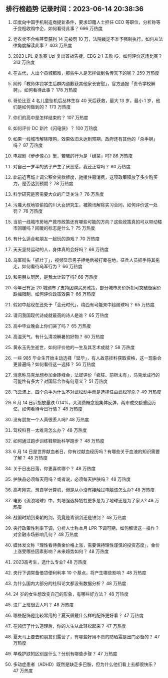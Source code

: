 
## 排行榜趋势 记录时间：2023-06-14 20:38:36
  
  1. 印度向中国手机制造商提新条件，要求印籍人士担任 CEO 等职位，分析称等于变相收购中企，如何看待此事？ 696 万热度
    
  2. 老农卖不合格芹菜获利 14 元被罚 10 万，法院裁定不准予强制执行，如何从法律角度解读此事？ 403 万热度
    
  3. 2023 LPL 夏季赛 Uzi 复出首战告捷，EDG 2:1 击败 iG，如何评价这场比赛？ 313 万热度
    
  4. 在古代，人出个县城都难，那些牛人是怎样做到名传天下的呢？ 259 万热度
    
  5. 网传「教师体罚学生后群内道歉获其他家长安慰」，官方通报「责令学校解聘」，如何看待此事？ 178 万热度
    
  6. 哥伦比亚 4 名儿童坠机后丛林生存 40 天后获救，最大 13 岁，最小 1 岁，他们是如何做到的？ 173 万热度
    
  7. 你们的高中是怎样结束的？ 107 万热度
    
  8. 如何评价 DC 新片《闪电侠》？ 100 万热度
    
  9. 如果一线城市解除限购，效果依旧未达到预期，政府还有其他的「杀手锏」吗？ 87 万热度
    
  10. 电视剧《步步惊心》里，若曦的行为是「绿茶」吗? 86 万热度
    
  11. 对自己一岁半的孩子产生了厌恶感，我还正常吗？ 80 万热度
    
  12. 此前近百城上调公积金贷款额度，驰援住房消费，这项政策释放了多少购买力，是否达到预期？ 78 万热度
    
  13. 科学研究是否需要大众的广泛关注？ 76 万热度
    
  14. 污蔑大叔地铁偷拍的川大女研究生，被腾讯解除实习合同，如何评价这一处罚？ 76 万热度
    
  15. 当前一线城市房地产救市政策还有哪些可能的方向？这些政策真的可以带动楼市回暖吗？回暖的标志是什么？ 75 万热度
    
  16. 有什么适合和朋友一起玩的游戏？ 70 万热度
    
  17. 天天坚持运动的人，身体真的会好吗？ 66 万热度
    
  18. 乌军街头「抓壮丁」，视频显示男子拒绝后被打晕在地，征兵人员抓手将其拖走，如何看待乌军行为？ 66 万热度
    
  19. 和男朋友同居，是我太计较了吗? 66 万热度
    
  20. 今年已有近 20 城颁布了支持团购买房政策，部分城市房价折扣可突破备案价跌幅限制，如何评价政策效果？ 66 万热度
    
  21. 假如中超现在还处于「金元时代」，梅西有可能来中超踢球吗？ 65 万热度
    
  22. 请问我国现代诗成就最高的诗人是谁？ 65 万热度
    
  23. 高中毕业晚会上你们哭了吗？ 65 万热度
    
  24. 高温天气，有什么清凉解暑的好物？ 60 万热度
    
  25. 黄永玉先生逝世，如何评价他的一生及其艺术成就？ 58 万热度
    
  26. 一些 985 毕业生开始主动选择「延毕」，有人故意挂科获取资格，这一现象会更普遍吗？如何看待这一选择？ 56 万热度
    
  27. 消息称马克龙想参加金砖峰会，法媒评价「疯狂、前所未有」，马克龙成行的可能性有多大？对国际合作有何意义？ 51 万热度
    
  28. 飞云浦上，四个杀手为什么不对武松动手而是选择任由武松宰杀？ 49 万热度
    
  29. 6 月 14 日沪指放量跌 0.14%，大消费概念股集体反弹，两市成交额重回万亿，如何看待今日行情？ 48 万热度
    
  30. 没有朋友一个人真很丢人吗? 48 万热度
    
  31. 驾校科目一太难背怎么办？ 48 万热度
    
  32. 如何通过跑步训练鞋帮助科学跑步？ 48 万热度
    
  33. 6 月 14 日是世界献血者日，你有过献血经历吗？有哪些关于血液的知识需要了解？ 48 万热度
    
  34. 关于日出日落，你更喜欢哪个？ 48 万热度
    
  35. 护肤品必须每天用吗？或者说，必须每天护肤吗？ 48 万热度
    
  36. 高考刚完，想自学计算机，但是从小没有接触过电脑该怎么办? 48 万热度
    
  37. 电影《流浪地球》中，刘培强选择牺牲更多是为了地球还是为了家人? 48 万热度
    
  38. 战国时期到秦朝的剑，究竟是青铜剑还是铁剑？ 48 万热度
    
  39. 央行政策性利率下调，分析人士称本月 LPR 下调可期，如何解读这一操作？对金融市场影响几何？ 48 万热度
    
  40. 媒体发文称「理性看待黄金价格上涨，需要保持理性谨慎的投资态度」，金价上涨受哪些因素影响？未来趋势如何？ 48 万热度
    
  41. 2023高考生，选什么专业? 48 万热度
    
  42. 央行下调常备借贷便利利率 10 个基点，将产生哪些影响？ 48 万热度
    
  43. 为什么国内大部分的社科论文都没有数据分析？ 48 万热度
    
  44. 24 岁的女生想改变自己的形象，有哪些好方法？ 48 万热度
    
  45. 进厂上班很丢人吗？ 48 万热度
    
  46. 哪些配饰是比较常用的？夏天佩戴什么样的配饰更好看？ 47 万热度
    
  47. 在领悟了什么道理后，你的人生从此轻松起来？ 47 万热度
    
  48. 夏天马上要去和朋友们露营了，有哪些好用不贵的防晒霜是出门必备的？ 47 万热度
    
  49. 早晚护肤的区别是什么？分别有哪些步骤？ 47 万热度
    
  50. 多动症患者（ADHD）既然是缺乏多巴胺，但为什么他们看上去都很快乐？ 47 万热度
    